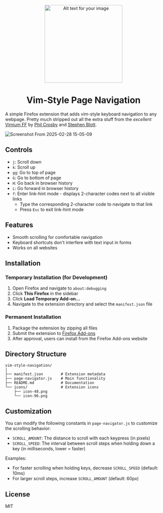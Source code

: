 <p align="center">
  <img width="250" height="250" src="https://github.com/user-attachments/assets/5278e4c5-c8d3-4d3b-ab05-e3bc7947bbb3" alt="Alt text for your image">
</p>

<h1 align="center">Vim-Style Page Navigation</h1>

A simple Firefox extension that adds vim-style keyboard navigation to any webpage. Pretty much stripped out all the extra stuff from the _excellent_  [Vimium FF](https://addons.mozilla.org/en-CA/firefox/addon/vimium-ff/) by [Phil Crosby](https://addons.mozilla.org/en-CA/firefox/user/14971172/) and [Stephen Blott](https://addons.mozilla.org/en-CA/firefox/user/12979436/).

![Screenshot From 2025-02-28 15-05-09](https://github.com/user-attachments/assets/1dcb7f68-55cf-4d1e-93da-87afde84ed7f)

## Controls

- `j`: Scroll down
- `k`: Scroll up
- `gg`: Go to top of page
- `G`: Go to bottom of page
- `H`: Go back in browser history
- `L`: Go forward in browser history
- `f`: Enter link-hint mode - displays 2-character codes next to all visible links
  - Type the corresponding 2-character code to navigate to that link
  - Press `Esc` to exit link-hint mode

## Features

- Smooth scrolling for comfortable navigation
- Keyboard shortcuts don't interfere with text input in forms
- Works on all websites

## Installation

### Temporary Installation (for Development)

1. Open Firefox and navigate to `about:debugging`
2. Click **This Firefox** in the sidebar
3. Click **Load Temporary Add-on...**
4. Navigate to the extension directory and select the `manifest.json` file

### Permanent Installation

1. Package the extension by zipping all files
2. Submit the extension to [Firefox Add-ons](https://addons.mozilla.org/developers/)
3. After approval, users can install from the Firefox Add-ons website

## Directory Structure

```
vim-style-navigation/
│
├── manifest.json        # Extension metadata
├── page-navigator.js    # Main functionality
├── README.md            # Documentation
└── icons/               # Extension icons
    ├── icon-48.png
    └── icon-96.png
```

## Customization

You can modify the following constants in `page-navigator.js` to customize the scrolling behavior:

- `SCROLL_AMOUNT`: The distance to scroll with each keypress (in pixels)
- `SCROLL_SPEED`: The interval between scroll steps when holding down a key (in milliseconds, lower = faster)

Examples:
- For faster scrolling when holding keys, decrease `SCROLL_SPEED` (default: 10ms)
- For larger scroll steps, increase `SCROLL_AMOUNT` (default: 60px)

## License

MIT
